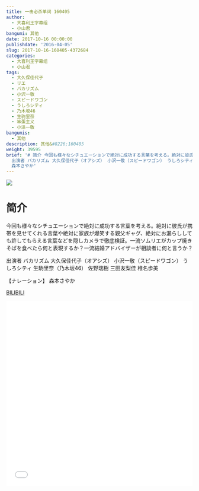 ```yaml
---
title: 一击必杀单词 160405
author:
  - 大喜利王字幕组
  - 小山君
bangumi: 其他
date: 2017-10-16 00:00:00
publishdate: '2016-04-05'
slug: 2017-10-16-160405-4372684
categories:
  - 大喜利王字幕组
  - 小山君
tags:
  - 大久保佳代子
  - リエ
  - バカリズム
  - 小沢一敬
  - スピードワゴン
  - うしろシティ
  - 乃木坂46
  - 生驹里奈
  - 笨蛋主义
  - 小泽一敬
bangumis:
  - 其他
description: 其他&#8226;160405
weight: 39595
brief: '# 简介 今回も様々なシチュエーションで絶対に成功する言葉を考える。絶対に彼氏が携帯を見せてくれる言葉や絶対に家族が爆笑する親父ギャグ、絶対にお漏らししても許してもらえる言葉などを隠しカメラで徹底検証。一流ソムリエがカップ焼きそばを食べたら何と表現するか？一流結婚アドバイザーが相談者に何と言うか？
  出演者 バカリズム 大久保佳代子（オアシズ） 小沢一敬（スピードワゴン） うしろシティ 生駒里奈（乃木坂46） 佐野瑞樹 三田友梨佳 椎名歩美 【ナレーション】
  森本さやか'
---
```


![](https://i.imgur.com/cNklmdm.jpg)

# 简介  
 今回も様々なシチュエーションで絶対に成功する言葉を考える。絶対に彼氏が携帯を見せてくれる言葉や絶対に家族が爆笑する親父ギャグ、絶対にお漏らししても許してもらえる言葉などを隠しカメラで徹底検証。一流ソムリエがカップ焼きそばを食べたら何と表現するか？一流結婚アドバイザーが相談者に何と言うか？


出演者 バカリズム  大久保佳代子（オアシズ）  小沢一敬（スピードワゴン）  うしろシティ  生駒里奈（乃木坂46） 佐野瑞樹  三田友梨佳  椎名歩美 


【ナレーション】 森本さやか

  [BILIBILI](https://www.bilibili.com/video/av4372684/)


<div class="vcontainer">  <iframe class='video' src="//www.bilibili.com/blackboard/player.html?aid=4372684" width="100%" height="500" frameborder="0" allowfullscreen="allowfullscreen"></iframe></div>
